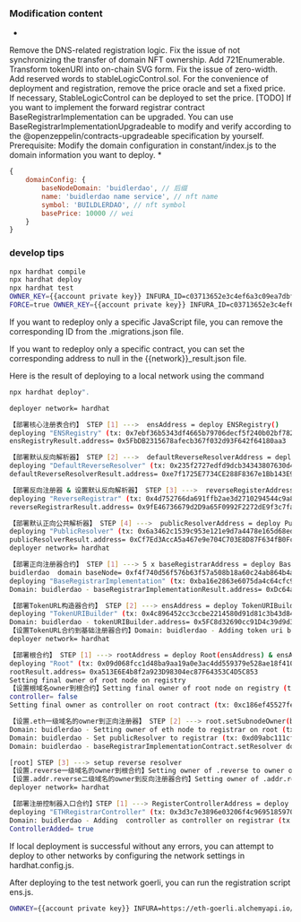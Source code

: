### Modification content
*
Remove the DNS-related registration logic.
Fix the issue of not synchronizing the transfer of domain NFT ownership.
Add 721Enumerable.
Transform tokenURI into on-chain SVG form.
Fix the issue of zero-width.
Add reserved words to stableLogicControl.sol.
For the convenience of deployment and registration, remove the price oracle and set a fixed price. If necessary, StableLogicControl can be deployed to set the price.
[TODO] If you want to implement the forward registrar contract BaseRegistrarImplementation can be upgraded. You can use BaseRegistrarImplementationUpgradeable to modify and verify according to the @openzeppelin/contracts-upgradeable specification by yourself.
Prerequisite:
Modify the domain configuration in constant/index.js to the domain information you want to deploy.
* 
``` js
{
    domainConfig: {
        baseNodeDomain: 'buidlerdao', // 后缀
        name: 'buidlerdao name service', // nft name
        symbol: 'BUILDLERDAO', // nft symbol
        basePrice: 10000 // wei
    }
}
```

### develop tips
```sh
npx hardhat compile
npx hardhat deploy 
npx hardhat test
OWNER_KEY={{account private key}} INFURA_ID=c03713652e3c4ef6a3c09ea7dbf58711 npx hardhat deploy --network goerli (INFURA_ID可以替换成自己的infuraid，执行前删除deployment/goerli/.migrations.json)
FORCE=true OWNER_KEY={{account private key}} INFURA_ID=c03713652e3c4ef6a3c09ea7dbf58711 npx hardhat deploy --network goerli （强制都重新deploy）
```
If you want to redeploy only a specific JavaScript file, you can remove the corresponding ID from the .migrations.json file.

If you want to redeploy only a specific contract, you can set the corresponding address to null in the {{network}}_result.json file.

Here is the result of deploying to a local network using the command
```sh 
npx hardhat deploy".
```

```sh
deployer network= hardhat

【部署核心注册表合约】 STEP [1] --->  ensAddress = deploy ENSRegistry()
deploying "ENSRegistry" (tx: 0x7ebf36b5343df4665b79706decf5f240b02bf782bec2c2d04470cdbe59b7c0a6)...: deployed at 0x5FbDB2315678afecb367f032d93F642f64180aa3 with 743372 gas
ensRegistryResult.address= 0x5FbDB2315678afecb367f032d93F642f64180aa3

【部署默认反向解析器】 STEP [2] --->  defaultReverseResolverAddress = deploy DefaultReverseResolver(ensAddress)
deploying "DefaultReverseResolver" (tx: 0x235f2727edfd9dcb34343807630d4cb928cb19be344524a24af10319c4d52269)...: deployed at 0xe7f1725E7734CE288F8367e1Bb143E90bb3F0512 with 419103 gas
defaultReverseResolverResult.address= 0xe7f1725E7734CE288F8367e1Bb143E90bb3F0512

【部署反向注册器 & 设置默认反向解析器】 STEP [3] --->  reverseRegisterAddress = deploy ReverseRegistrar(ensAddress, defaultReverseResolverAddress)
deploying "ReverseRegistrar" (tx: 0x4d752766da691ffb2ae3d2710294544c9a80b559e00139e5d84db3966b76c066)...: deployed at 0x9fE46736679d2D9a65F0992F2272dE9f3c7fa6e0 with 1234928 gas
reverseRegistrarResult.address= 0x9fE46736679d2D9a65F0992F2272dE9f3c7fa6e0

【部署默认正向公共解析器】 STEP [4] --->  publicResolverAddress = deploy PublicResolver(ensAddress)
deploying "PublicResolver" (tx: 0x6a3462c1539c953e121e9d7a4478e165d68edff3715eec8997e6062c7b9d99f8)...: deployed at 0xCf7Ed3AccA5a467e9e704C703E8D87F634fB0Fc9 with 1980210 gas
publicResolverResult.address= 0xCf7Ed3AccA5a467e9e704C703E8D87F634fB0Fc9
deployer network= hardhat

【部署正向注册器合约】 STEP [1] ---> 5 x baseRegistrarAddress = deploy BaseRegistrarImplementation(ensAddress, baseNode) & baseRegistrarAddress.addController(owner, true)
buidlerdao  domain baseNode= 0xf4f740d56f576b63f57a508b18a60c24ab864b4afd50efaaeecca234babce5f5
deploying "BaseRegistrarImplementation" (tx: 0xba16e2863e6075da4c64cfc98f115e60c82f6e9811e75922092d95eb59c1872a)...: deployed at 0xDc64a140Aa3E981100a9becA4E685f962f0cF6C9 with 2482613 gas
Domain: buidlerdao - baseRegistrarImplementationResult.address= 0xDc64a140Aa3E981100a9becA4E685f962f0cF6C9

【部署TokenURL构造器合约】 STEP [2] ---> ensAddress = deploy TokenURIBuilder() and setTokenURIBuilder
deploying "TokenURIBuilder" (tx: 0x4c896452cc3ccbe2214580d91d81c3b43d84abae61b083b8b01650f36e167015)...: deployed at 0x5FC8d32690cc91D4c39d9d3abcBD16989F875707 with 1184127 gas
Domain: buidlerdao - tokenURIBuilder.address= 0x5FC8d32690cc91D4c39d9d3abcBD16989F875707
【设置TokenURL合约到基础注册器合约】Domain: buidlerdao - Adding token uri builder to registrar (tx: 0x4a6d488305a6740326776e666f01d843c1c1f74c64b70d31e2acd5f87efe02bd)...
deployer network= hardhat

【部署根合约】 STEP [1] ---> rootAddress = deploy Root(ensAddress) & ensAddress.setOwner(ZERO_HASH, rootAddress) && rootAddress.setSubOwner(reserve.add, reverseRegisterAddress) & rootAddress.setSubOwner(ethw, baseRegisterAddress)
deploying "Root" (tx: 0x09d068fcc1d48ba9aa19a0e3ac4dd559379e528ae18f410e57ea563a486d9a90)...: deployed at 0xa513E6E4b8f2a923D98304ec87F64353C4D5C853 with 563614 gas
rootResult.address= 0xa513E6E4b8f2a923D98304ec87F64353C4D5C853
Setting final owner of root node on registry
【设置根域名owner到根合约】Setting final owner of root node on registry (tx:0x55334b8abdc0bfb829991862f436cbc79196bc3221d427802130739265140102)...
controller= false
Setting final owner as controller on root contract (tx: 0xc186ef45527fe0d757ad20ba67252a6ad5c88a5679597c8bf7dd9f65bde28be4)...

【设置.eth一级域名的owner到正向注册器】 STEP [2] ---> root.setSubnodeOwner(baseNodeDomain) & registrar.setResolver(publicResolver)
Domain: buidlerdao - Setting owner of eth node to registrar on root (tx: 0x446eae58bd0ac131cb1e7bab912b0149eeddcb48823736409ea72f859e9af31f)...
Domain: buidlerdao - Set publicResolver to registrar (tx: 0xd09abc111cf43e37551e7f6a6a90bb7d00685106f025acddbdc2a4c9da95f5af)...
Domain: buidlerdao - baseRegistrarImplementationContract.setResolver done

[root] STEP [3] ---> setup reverse resolver
【设置.reverse一级域名的owner到根合约】Setting owner of .reverse to owner on root (tx: 0xfc461f3a7517f1b3bc7224a9f6b5dfe5dd06c9d233439ca4de4b43e090ee7101)...
【设置.addr.reverse二级域名的owner到反向注册器合约】Setting owner of .addr.reverse to ReverseRegistrar on ensRegistryContract (tx: 0x9c0cb971a350123c117807590fb2e053044295aa87485964ccc54b6d5090e1a4)...
deployer network= hardhat

【部署注册控制器入口合约】STEP [1] ---> RegisterControllerAddress = deploy ETHRegistrarController(baseRegisterAddress,StableLogicControlAddress, reverseRegistrarAddress, minCommitmentAge, maxCommitmentAge) && baseRegisterAddress.addController(controllerAddress,true), reverseRegisterAddress.setController(controllerAddress)
deploying "ETHRegistrarController" (tx: 0x3d3c7e3896e03206f4c969518597088002f3fe7bc5a3db897d4faba0b7fad1d2)...: deployed at 0x9A676e781A523b5d0C0e43731313A708CB607508 with 1938236 gas
Domain: buidlerdao - Adding  controller as controller on registrar (tx: 0x2574349cbec760a0386577ab9ba35c3055eeb09cd58136c721cf3e7e8320ca64)...
ControllerAdded= true
```
If local deployment is successful without any errors, you can attempt to deploy to other networks by configuring the network settings in hardhat.config.js.

After deploying to the test network goerli, you can run the registration script ens.js.

```sh
OWNKEY={{account private key}} INFURA=https://eth-goerli.alchemyapi.io/v2/GlaeWuylnNM3uuOo-SAwJxuwTdqHaY5l  node ens.js
```

